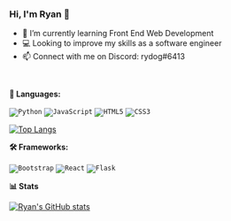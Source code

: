 ### Hi, I'm Ryan 👋

- 🌱 I’m currently learning Front End Web Development
- 💻 Looking to improve my skills as a software engineer
- 📫 Connect with me on Discord: rydog#6413
<br/>

**💬 Languages:**

<code><img alt="Python" src="https://img.shields.io/badge/python-%2314354C.svg?&style=for-the-badge&logo=python&logoColor=white"/></code>
<code><img alt="JavaScript" src="https://img.shields.io/badge/javascript-%23323330.svg?&style=for-the-badge&logo=javascript&logoColor=%23F7DF1E"/></code>
<code><img alt="HTML5" src="https://img.shields.io/badge/html5-%23E34F26.svg?&style=for-the-badge&logo=html5&logoColor=white"/></code>
<code><img alt="CSS3" src="https://img.shields.io/badge/css3-%231572B6.svg?&style=for-the-badge&logo=css3&logoColor=white"/></code>


[![Top Langs](https://github-readme-stats.vercel.app/api/top-langs/?username=ryd0g&layout=compact&show_icons=true&theme=tokyonight)](https://github.com/ryd0g/github-readme-stats)


**🛠 Frameworks:**

<code><img alt="Bootstrap" src="https://img.shields.io/badge/bootstrap-%23563D7C.svg?&style=for-the-badge&logo=bootstrap&logoColor=white"/></code>
<code><img alt="React" src="https://img.shields.io/badge/react-%2320232a.svg?&style=for-the-badge&logo=react&logoColor=%2361DAFB"/></code>
<code><img alt="Flask" src="https://img.shields.io/badge/flask-%23000.svg?&style=for-the-badge&logo=flask&logoColor=white"/></code>

**📊 Stats**

[![Ryan's GitHub stats](https://github-readme-stats.vercel.app/api?username=ryd0g&show_icons=true&theme=tokyonight)](https://github.com/ryd0g/github-readme-stats)


<!--
**ryd0g/ryd0g** is a ✨ _special_ ✨ repository because its `README.md` (this file) appears on your GitHub profile.

Here are some ideas to get you started:

- 🔭 I’m currently working on ...
- 🌱 I’m currently learning ...
- 👯 I’m looking to collaborate on ...
- 🤔 I’m looking for help with ...
- 💬 Ask me about ...
- 📫 How to reach me: ...
- 😄 Pronouns: ...
- ⚡ Fun fact: ...
-->
